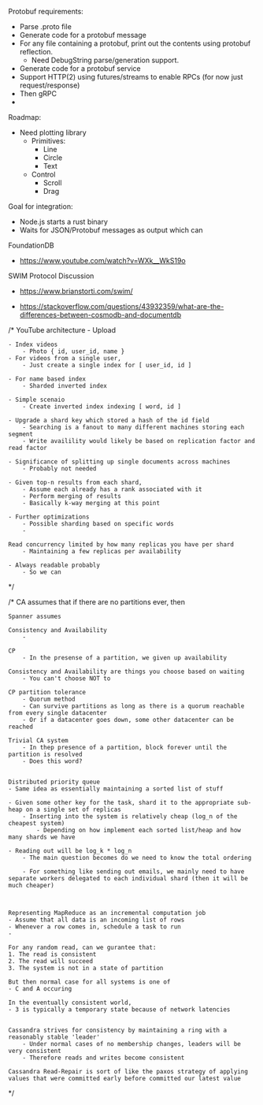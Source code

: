 Protobuf requirements:
- Parse .proto file
- Generate code for a protobuf message
- For any file containing a protobuf, print out the contents using
  protobuf reflection.
	- Need DebugString parse/generation support.
- Generate code for a protobuf service
- Support HTTP(2) using futures/streams to enable RPCs (for now just request/response)
- Then gRPC
- 


Roadmap:
- Need plotting library
	- Primitives:
		- Line
		- Circle
		- Text
	- Control
		- Scroll
		- Drag


Goal for integration:
- Node.js starts a rust binary
- Waits for JSON/Protobuf messages as output which can



FoundationDB
- https://www.youtube.com/watch?v=WXk__WkS19o

SWIM Protocol Discussion
- https://www.brianstorti.com/swim/


- https://stackoverflow.com/questions/43932359/what-are-the-differences-between-cosmodb-and-documentdb

/*
	YouTube architecture
	- Upload 

	- Index videos
		- Photo { id, user_id, name }
	- For videos from a single user,
		- Just create a single index for [ user_id, id ]
		
	- For name based index
		- Sharded inverted index

	- Simple scenaio
		- Create inverted index indexing [ word, id ]

	- Upgrade a shard key which stored a hash of the id field
		- Searching is a fanout to many different machines storing each segment
		- Write availility would likely be based on replication factor and read factor

	- Significance of splitting up single documents across machines
		- Probably not needed
	
	- Given top-n results from each shard,
		- Assume each already has a rank associated with it
		- Perform merging of results
		- Basically k-way merging at this point
	
	- Further optimizations
		- Possible sharding based on specific words
		- 

	Read concurrency limited by how many replicas you have per shard
		- Maintaining a few replicas per availability 

	- Always readable probably
		- So we can 

*/

/*
	CA assumes that if there are no partitions ever, then 

	Spanner assumes

	Consistency and Availability
		- 

	CP
		- In the presense of a partition, we given up availability

	Consistency and Availability are things you choose based on waiting
		- You can't choose NOT to 

	CP partition tolerance
		- Quorum method
		- Can survive partitions as long as there is a quorum reachable from every single datacenter
		- Or if a datacenter goes down, some other datacenter can be reached

	Trivial CA system
		- In thep presence of a partition, block forever until the partition is resolved
		- Does this word?


	Distributed priority queue
	- Same idea as essentially maintaining a sorted list of stuff

	- Given some other key for the task, shard it to the appropriate sub-heap on a single set of replicas
		- Inserting into the system is relatively cheap (log_n of the cheapest system)
			- Depending on how implement each sorted list/heap and how many shards we have

	- Reading out will be log_k * log_n
		- The main question becomes do we need to know the total ordering
	
		- For something like sending out emails, we mainly need to have separate workers delegated to each individual shard (then it will be much cheaper)



	Representing MapReduce as an incremental computation job
	- Assume that all data is an incoming list of rows
	- Whenever a row comes in, schedule a task to run
	- 

	For any random read, can we gurantee that:
	1. The read is consistent
	2. The read will succeed 
	3. The system is not in a state of partition

	But then normal case for all systems is one of 
	- C and A occuring

	In the eventually consistent world,
	- 3 is typically a temporary state because of network latencies


	Cassandra strives for consistency by maintaining a ring with a reasonably stable 'leader'
		- Under normal cases of no membership changes, leaders will be very consistent
		- Therefore reads and writes become consistent

	Cassandra Read-Repair is sort of like the paxos strategy of applying values that were committed early before committed our latest value

*/